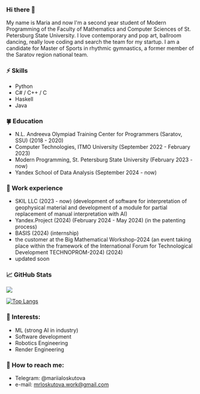 ### Hi there 👋      
My name is Maria and now I'm a second year student of Modern Programming of the Faculty of Mathematics and Computer Sciences of St. Petersburg State University. I love contemporary and pop art, ballroom dancing, really love coding and search the team for my startup. I am a candidate for Master of Sports in rhythmic gymnastics, a former member of the Saratov region national team.

### ⚡ Skills
* Python
* С# / C++ / С
* Haskell
* Java

### 🍀 Education
* N.L. Andreeva Olympiad Training Center for Programmers (Saratov, SSU) (2018 - 2020)
* Computer Technologies, ITMO University (September 2022 - February 2023)
* Modern Programming, St. Petersburg State University (February 2023 - now)
* Yandex School of Data Analysis (September 2024 - now)

### 💜 Work experience
* SKIL LLC (2023 - now) (development of software for interpretation of geophysical material and development of a module for partial replacement of manual interpretation with AI)
* Yandex.Project (2024) (February 2024 - May 2024) (in the patenting process)
* BASIS (2024) (internship)
* the customer at the Big Mathematical Workshop-2024 (an event taking place within the framework of the International Forum for Technological Development TECHNOPROM-2024) (2024)
* updated soon

### 📈 GitHub Stats

![](https://komarev.com/ghpvc/?username=minstradamuss&color=blueviolet)

[![Top Langs](https://github-readme-stats.vercel.app/api/top-langs/?username=minstradamuss&layout=donut&theme=merko)](https://github.com/anuraghazra/github-readme-stats)


### 🌱 Interests:
- ML (strong AI in industry)
- Software development
- Robotics Engineering
- Render Engineering

### 💬 How to reach me: 
* Telegram: @mariialoskutova
* e-mail: mrloskutova.work@gmail.com
